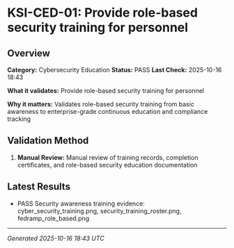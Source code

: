 # KSI-CED-01: Provide role-based security training for personnel

## Overview

**Category:** Cybersecurity Education
**Status:** PASS
**Last Check:** 2025-10-16 18:43

**What it validates:** Provide role-based security training for personnel

**Why it matters:** Validates role-based security training from basic awareness to enterprise-grade continuous education and compliance tracking

## Validation Method

1. **Manual Review:** Manual review of training records, completion certificates, and role-based security education documentation

## Latest Results

- PASS Security awareness training evidence: cyber_security_training.png, security_training_roster.png, fedramp_role_based.png

---
*Generated 2025-10-16 18:43 UTC*